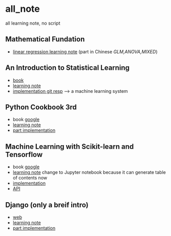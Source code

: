 # all_note
all learning note, no script
## Mathematical Fundation
- [linear regression learning note](https://www.dropbox.com/s/hc6361o716xmbq4/LinearRegresion.pdf?dl=0) (part in Chinese *GLM,ANOVA,MIXED*)

## An Introduction to Statistical Learning
- [book](https://www.dropbox.com/s/c6zj1liwccwb6l4/ISLRbook.pdf?dl=0)
- [learning note](https://www.dropbox.com/s/ssn1idb3c41hth0/ISLRnote.pdf?dl=0)
- [implementation git resp](https://github.com/xshii/ISLRInPython) --> a machine learning system

## Python Cookbook 3rd
- book [google](https://google.com)
- [learning note](https://www.dropbox.com/s/qt3kby1ekjjg2dp/PyCooknote.pdf?dl=0)
- [part implementation](https://github.com/xshii/cookbook)

## Machine Learning with Scikit-learn and Tensorflow
- book [google](https://google.com)
- [learning note](https://github.com/xshii/mlScikitTensorflow) change to Jupyter notebook because it can generate table of contents now
- [implementation](https://github.com/xshii/mlScikitTensorflow)
- [API](https://www.dropbox.com/s/1y88gnb6f23n4ah/ScikitApi.xlsx?dl=0)

## Django (only a breif intro)
- [web](https://docs.djangoproject.com/en/1.11/)
- [learning note](https://www.dropbox.com/s/4w1qp1y77apoagp/django_note.pdf?dl=0)
- [part implementation](https://github.com/xshii/webApp)


